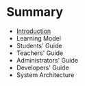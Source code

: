 # Summary

* [Introduction](README.md)
* Learning Model
* Students' Guide
* Teachers' Guide
* Administrators' Guide
* Developers' Guide
* System Architecture

